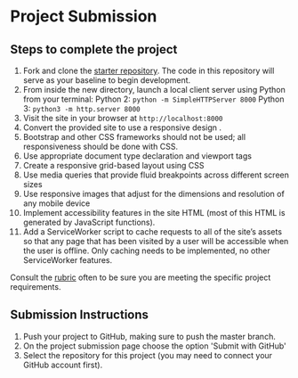 # Project Submission

## Steps to complete the project
1. Fork and clone the [starter repository](https://github.com/udacity/mws-restaurant-stage-1). The code in this repository will serve as your baseline to begin development.
  1. From inside the new directory, launch a local client server using Python from your terminal:
  Python 2: `python -m SimpleHTTPServer 8000`
  Python 3: `python3 -m http.server 8000`
  1. Visit the site in your browser at `http://localhost:8000`
1. Convert the provided site to use a responsive design .
  1. Bootstrap and other CSS frameworks should not be used; all responsiveness should be done with CSS.
  1. Use appropriate document type declaration and viewport tags
  1. Create a responsive grid-based layout using CSS
  1. Use media queries that provide fluid breakpoints across different screen sizes
  1. Use responsive images that adjust for the dimensions and resolution of any mobile device
1. Implement accessibility features in the site HTML (most of this HTML is generated by JavaScript functions).
1. Add a ServiceWorker script to cache requests to all of the site’s assets so that any page that has been visited by a user will be accessible when the user is offline. Only caching needs to be implemented, no other ServiceWorker features.

Consult the [rubric](https://review.udacity.com/#!/rubrics/1090/view) often to be sure you are meeting the specific project requirements.

## Submission Instructions
1. Push your project to GitHub, making sure to push the master branch.
1. On the project submission page choose the option 'Submit with GitHub'
1. Select the repository for this project (you may need to connect your GitHub account first).
